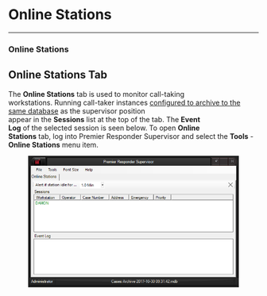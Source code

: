 # Online Stations

***

### **Online Stations**

## Online Stations Tab

The **Online Stations** tab is used to monitor call-taking
\
workstations.  Running call-taker instances [configured to archive to
the same database](<Archiving Calls.md>) as the supervisor position
\
appear in the **Sessions** list at the top of the tab.  The **Event**
\
**Log** of the selected session is seen below.  To open **Online**
\
**Stations** tab, log into Premier Responder Supervisor and select the
**Tools** - **Online Stations** menu item.

<figure><img src=".gitbook/assets/Online Stations_files/image001.png" alt=""><figcaption></figcaption></figure>
